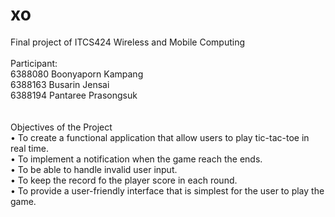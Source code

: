 # xo
Final project of ITCS424 Wireless and Mobile Computing
</br></br>
Participant: </br>
6388080 Boonyaporn Kampang </br>
6388163 Busarin Jensai</br>
6388194 Pantaree Prasongsuk</br>
</br></br>
Objectives of the Project</br>
•	To create a functional application that allow users to play tic-tac-toe in real time.</br>
•	To implement a notification when the game reach the ends.</br>
•	To be able to handle invalid user input.</br>
•	To keep the record fo the player score in each round.</br>
•	To provide a user-friendly interface that is simplest for the user to play the game.</br>
</br>
